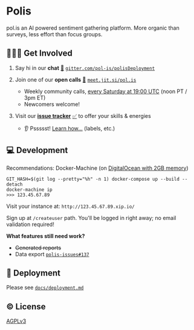 # Polis
pol.is an AI powered sentiment gathering platform. More organic than surveys, less effort than focus groups.

## 🙋🏾‍♀️ Get Involved

1. Say hi in our **chat** [:speech_balloon:][chat] [`gitter.com/pol-is/polisDeployment`][chat]
2. Join one of our **open calls** [:microphone:][calls-room] [`meet.jit.si/pol.is`][calls-room]
    - Weekly community calls, [every Saturday at 19:00 UTC][calls-time] (noon PT / 3pm ET)
    - Newcomers welcome!
3. Visit our [**issue tracker**][issues] [:white_check_mark:][issues] to offer your skills & energies
    - :ear: Pssssst! [Learn how...][contributing] (labels, etc.)

   [chat]: https://gitter.im/pol-is/polisDeployment
   [calls-room]: https://meet.jit.si/pol.is
   [calls-time]: https://www.worldtimebuddy.com/event?lid=100%2C8%2C1668341%2C5&h=100&sts=26493120&sln=19-20&a=show&euid=d53410dd-f948-c1a4-3dde-31ac0adf894d
   [calls-about]: /CONTRIBUTING.md#open-calls
   [issues]: https://github.com/pol-is/polisServer/issues
   [contributing]: /CONTRIBUTING.md#how-we-work

## 💻 Development

Recommendations: Docker-Machine (on [DigitalOcean with 2GB memory][do-tut])

   [do-tut]: https://www.digitalocean.com/community/tutorials/how-to-provision-and-manage-remote-docker-hosts-with-docker-machine-on-ubuntu-16-04

```
GIT_HASH=$(git log --pretty="%h" -n 1) docker-compose up --build --detach
docker-machine ip
>>> 123.45.67.89
```

Visit your instance at: `http://123.45.67.89.xip.io/`

Sign up at `/createuser` path. You'll be logged in right away; no email validation required!

**What features still need work?**
- ~~Generated reports~~
- Data export [`polis-issues#137`](https://github.com/pol-is/polis-issues/issues/137)

## 🚀 Deployment

Please see [`docs/deployment.md`](/docs/deployment.md)

## ©️  License

[AGPLv3](/LICENSE)

